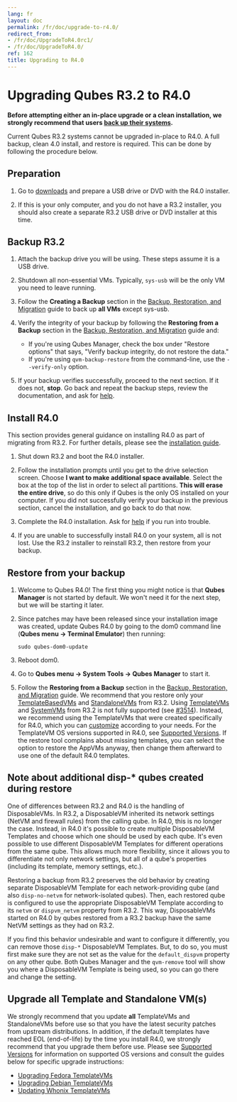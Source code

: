 ```yaml
---
lang: fr
layout: doc
permalink: /fr/doc/upgrade-to-r4.0/
redirect_from:
- /fr/doc/UpgradeToR4.0rc1/
- /fr/doc/UpgradeToR4.0/
ref: 162
title: Upgrading to R4.0
---
```


Upgrading Qubes R3.2 to R4.0
============================
<a id="upgrading-qubes-r32-to-r40"></a>

**Before attempting either an in-place upgrade or a clean installation, we strongly recommend that users [back up their systems](/fr/doc/backup-restore/).**

Current Qubes R3.2 systems cannot be upgraded in-place to R4.0.
A full backup, clean 4.0 install, and restore is required.
This can be done by following the procedure below.

Preparation
-----------
<a id="preparation"></a>

1. Go to [downloads](/fr/downloads/) and prepare a USB drive or DVD with the R4.0 installer.

2. If this is your only computer, and you do not have a R3.2 installer, you should also create a separate R3.2 USB drive or DVD installer at this time.

Backup R3.2
-----------
<a id="backup-r32"></a>

1. Attach the backup drive you will be using.
   These steps assume it is a USB drive.

2. Shutdown all non-essential VMs.
   Typically, `sys-usb` will be the only VM you need to leave running.

3. Follow the **Creating a Backup** section in the [Backup, Restoration, and Migration](/fr/doc/backup-restore/) guide to back up **all VMs** except sys-usb. 

6. Verify the integrity of your backup by following the **Restoring from a Backup** section in the [Backup, Restoration, and Migration](/fr/doc/backup-restore/) guide and:

   * If you're using Qubes Manager, check the box under "Restore options" that says, "Verify backup integrity, do not restore the data."
   * If you're using `qvm-backup-restore` from the command-line, use the `--verify-only` option.

7. If your backup verifies successfully, proceed to the next section.
   If it does not, **stop**.
   Go back and repeat the backup steps, review the documentation, and ask for [help].

Install R4.0
------------
<a id="install-r40"></a>

This section provides general guidance on installing R4.0 as part of migrating from R3.2.
For further details, please see the [installation guide](/fr/doc/installation-guide/).

1. Shut down R3.2 and boot the R4.0 installer.

2. Follow the installation prompts until you get to the drive selection screen.
   Choose **I want to make additional space available**.
   Select the box at the top of the list in order to select all partitions.
   **This will erase the entire drive**, so do this only if Qubes is the only OS installed on your computer.
   If you did not successfully verify your backup in the previous section, cancel the installation, and go back to do that now. 

3. Complete the R4.0 installation.
   Ask for [help] if you run into trouble.

4. If you are unable to successfully install R4.0 on your system, all is not lost.
   Use the R3.2 installer to reinstall R3.2, then restore from your backup.

Restore from your backup
------------------------
<a id="restore-from-your-backup"></a>

1. Welcome to Qubes R4.0!
   The first thing you might notice is that **Qubes Manager** is not started by default.
   We won't need it for the next step, but we will be starting it later.

2. Since patches may have been released since your installation image was created, update Qubes R4.0 by going to the dom0 command line (**Qubes menu -> Terminal Emulator**) then running:

    ```
    sudo qubes-dom0-update
    ```

3. Reboot dom0.

4. Go to **Qubes menu -> System Tools -> Qubes Manager** to start it.

5. Follow the **Restoring from a Backup** section in the [Backup, Restoration, and Migration](/fr/doc/backup-restore/) guide.
   We recommend that you restore only your [TemplateBasedVMs](/fr/doc/glossary/#templatebasedvm) and [StandaloneVMs](/fr/doc/glossary/#standalonevm) from R3.2.
   Using [TemplateVMs](/fr/doc/templates/) and [SystemVMs](/fr/doc/glossary/#systemvm) from R3.2 is not fully supported (see [#3514](https://github.com/QubesOS/qubes-issues/issues/3514)).
   Instead, we recommend using the TemplateVMs that were created specifically for R4.0, which you can [customize](/fr/doc/software-update-vm/) according to your needs.
   For the TemplateVM OS versions supported in R4.0, see [Supported Versions](/fr/doc/supported-versions/#templatevms).
   If the restore tool complains about missing templates, you can select the option to restore the AppVMs anyway, then change them afterward to use one of the default R4.0 templates.

Note about additional disp-* qubes created during restore
---------------------------------------------------------
<a id="note-about-additional-disp--qubes-created-during-restore"></a>

One of differences between R3.2 and R4.0 is the handling of DisposableVMs.
In R3.2, a DisposableVM inherited its network settings (NetVM and firewall rules) from the calling qube.
In R4.0, this is no longer the case.
Instead, in R4.0 it's possible to create multiple DisposableVM Templates and choose which one should be used by each qube.
It's even possible to use different DisposableVM Templates for different operations from the same qube.
This allows much more flexibility, since it allows you to differentiate not only network settings, but all of a qube's properties (including its template, memory settings, etc.).

Restoring a backup from R3.2 preserves the old behavior by creating separate DisposableVM Template for each network-providing qube (and also `disp-no-netvm` for network-isolated qubes).
Then, each restored qube is configured to use the appropriate DisposableVM Template according to its `netvm` or `dispvm_netvm` property from R3.2.
This way, DisposableVMs started on R4.0 by qubes restored from a R3.2 backup have the same NetVM settings as they had on R3.2.

If you find this behavior undesirable and want to configure it differently, you can remove those `disp-*` DisposableVM Templates.
But, to do so, you must first make sure they are not set as the value for the `default_dispvm` property on any other qube.
Both Qubes Manager and the `qvm-remove` tool will show you where a DisposableVM Template is being used, so you can go there and change the setting.

Upgrade all Template and Standalone VM(s)
-----------------------------------------
<a id="upgrade-all-template-and-standalone-vms"></a>

We strongly recommend that you update **all** TemplateVMs and StandaloneVMs before use so that you have the latest security patches from upstream distributions.
In addition, if the default templates have reached EOL (end-of-life) by the time you install R4.0, we strongly recommend that you upgrade them before use.
Please see [Supported Versions](/fr/doc/supported-versions/) for information on supported OS versions and consult the guides below for specific upgrade instructions:

* [Upgrading Fedora TemplateVMs](/fr/doc/templates/fedora/#upgrading)
* [Upgrading Debian TemplateVMs](/fr/doc/templates/debian/#upgrading)
* [Updating Whonix TemplateVMs](https://www.whonix.org/wiki/Qubes/Update)

[help]: /fr/support/